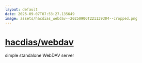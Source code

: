 ```yaml
---
layout: default
date: 2025-09-07T07:53:27.135649
image: assets/hacdias_webdav--20250906T221139304--cropped.png
---
```


# [hacdias/webdav](https://github.com/hacdias/webdav)

simple standalone WebDAV server
